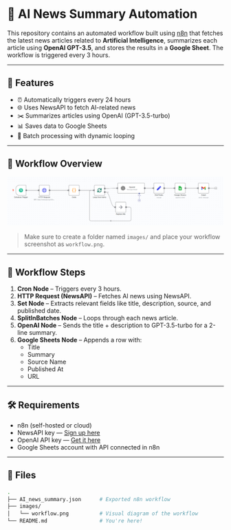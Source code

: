 # 📰 AI News Summary Automation

This repository contains an automated workflow built using [n8n](https://n8n.io/) that fetches the latest news articles related to **Artificial Intelligence**, summarizes each article using **OpenAI GPT-3.5**, and stores the results in a **Google Sheet**. The workflow is triggered every 3 hours.

---

## 📌 Features

- ⏰ Automatically triggers every 24 hours
- 🌐 Uses NewsAPI to fetch AI-related news
- ✂️ Summarizes articles using OpenAI (GPT-3.5-turbo)
- 📊 Saves data to Google Sheets
- 🔁 Batch processing with dynamic looping

---

## 🧩 Workflow Overview

![AI News Summary Workflow](assets/AI_news_summary_workflow.png)

> Make sure to create a folder named `images/` and place your workflow screenshot as `workflow.png`.

---

## 🧪 Workflow Steps

1. **Cron Node** – Triggers every 3 hours.
2. **HTTP Request (NewsAPI)** – Fetches AI news using NewsAPI.
3. **Set Node** – Extracts relevant fields like title, description, source, and published date.
4. **SplitInBatches Node** – Loops through each news article.
5. **OpenAI Node** – Sends the title + description to GPT-3.5-turbo for a 2-line summary.
6. **Google Sheets Node** – Appends a row with:  
   - Title  
   - Summary  
   - Source Name  
   - Published At  
   - URL

---

## 🛠️ Requirements

- n8n (self-hosted or cloud)
- NewsAPI key — [Sign up here](https://newsapi.org/)
- OpenAI API key — [Get it here](https://platform.openai.com/)
- Google Sheets account with API connected in n8n

---

## 📁 Files

```bash
.
├── AI_news_summary.json      # Exported n8n workflow
├── images/
│   └── workflow.png          # Visual diagram of the workflow
└── README.md                 # You're here!
